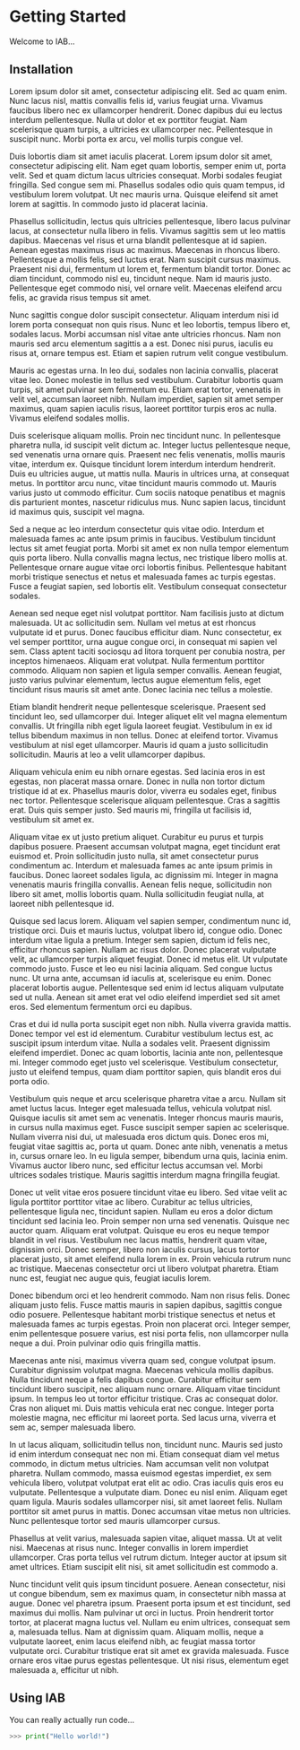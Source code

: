# Getting Started <link src='b4c2f3'/>

Welcome to IAB...

## Installation <link src='cd74b9'/>

Lorem ipsum dolor sit amet, consectetur adipiscing elit. Sed ac quam enim. Nunc lacus nisl, mattis convallis felis id, varius feugiat urna. Vivamus faucibus libero nec ex ullamcorper hendrerit. Donec dapibus dui eu lectus interdum pellentesque. Nulla ut dolor et ex porttitor feugiat. Nam scelerisque quam turpis, a ultricies ex ullamcorper nec. Pellentesque in suscipit nunc. Morbi porta ex arcu, vel mollis turpis congue vel.

Duis lobortis diam sit amet iaculis placerat. Lorem ipsum dolor sit amet, consectetur adipiscing elit. Nam eget quam lobortis, semper enim ut, porta velit. Sed et quam dictum lacus ultricies consequat. Morbi sodales feugiat fringilla. Sed congue sem mi. Phasellus sodales odio quis quam tempus, id vestibulum lorem volutpat. Ut nec mauris urna. Quisque eleifend sit amet lorem at sagittis. In commodo justo id placerat lacinia.

Phasellus sollicitudin, lectus quis ultricies pellentesque, libero lacus pulvinar lacus, at consectetur nulla libero in felis. Vivamus sagittis sem ut leo mattis dapibus. Maecenas vel risus et urna blandit pellentesque at id sapien. Aenean egestas maximus risus ac maximus. Maecenas in rhoncus libero. Pellentesque a mollis felis, sed luctus erat. Nam suscipit cursus maximus. Praesent nisi dui, fermentum ut lorem et, fermentum blandit tortor. Donec ac diam tincidunt, commodo nisl eu, tincidunt neque. Nam id mauris justo. Pellentesque eget commodo nisi, vel ornare velit. Maecenas eleifend arcu felis, ac gravida risus tempus sit amet.

Nunc sagittis congue dolor suscipit consectetur. Aliquam interdum nisi id lorem porta consequat non quis risus. Nunc et leo lobortis, tempus libero et, sodales lacus. Morbi accumsan nisl vitae ante ultricies rhoncus. Nam non mauris sed arcu elementum sagittis a a est. Donec nisi purus, iaculis eu risus at, ornare tempus est. Etiam et sapien rutrum velit congue vestibulum.

Mauris ac egestas urna. In leo dui, sodales non lacinia convallis, placerat vitae leo. Donec molestie in tellus sed vestibulum. Curabitur lobortis quam turpis, sit amet pulvinar sem fermentum eu. Etiam erat tortor, venenatis in velit vel, accumsan laoreet nibh. Nullam imperdiet, sapien sit amet semper maximus, quam sapien iaculis risus, laoreet porttitor turpis eros ac nulla. Vivamus eleifend sodales mollis.

Duis scelerisque aliquam mollis. Proin nec tincidunt nunc. In pellentesque pharetra nulla, id suscipit velit dictum ac. Integer luctus pellentesque neque, sed venenatis urna ornare quis. Praesent nec felis venenatis, mollis mauris vitae, interdum ex. Quisque tincidunt lorem interdum interdum hendrerit. Duis eu ultricies augue, ut mattis nulla. Mauris in ultrices urna, at consequat metus. In porttitor arcu nunc, vitae tincidunt mauris commodo ut. Mauris varius justo ut commodo efficitur. Cum sociis natoque penatibus et magnis dis parturient montes, nascetur ridiculus mus. Nunc sapien lacus, tincidunt id maximus quis, suscipit vel magna.

Sed a neque ac leo interdum consectetur quis vitae odio. Interdum et malesuada fames ac ante ipsum primis in faucibus. Vestibulum tincidunt lectus sit amet feugiat porta. Morbi sit amet ex non nulla tempor elementum quis porta libero. Nulla convallis magna lectus, nec tristique libero mollis at. Pellentesque ornare augue vitae orci lobortis finibus. Pellentesque habitant morbi tristique senectus et netus et malesuada fames ac turpis egestas. Fusce a feugiat sapien, sed lobortis elit. Vestibulum consequat consectetur sodales.

Aenean sed neque eget nisl volutpat porttitor. Nam facilisis justo at dictum malesuada. Ut ac sollicitudin sem. Nullam vel metus at est rhoncus vulputate id et purus. Donec faucibus efficitur diam. Nunc consectetur, ex vel semper porttitor, urna augue congue orci, in consequat mi sapien vel sem. Class aptent taciti sociosqu ad litora torquent per conubia nostra, per inceptos himenaeos. Aliquam erat volutpat. Nulla fermentum porttitor commodo. Aliquam non sapien et ligula semper convallis. Aenean feugiat, justo varius pulvinar elementum, lectus augue elementum felis, eget tincidunt risus mauris sit amet ante. Donec lacinia nec tellus a molestie.

Etiam blandit hendrerit neque pellentesque scelerisque. Praesent sed tincidunt leo, sed ullamcorper dui. Integer aliquet elit vel magna elementum convallis. Ut fringilla nibh eget ligula laoreet feugiat. Vestibulum in ex id tellus bibendum maximus in non tellus. Donec at eleifend tortor. Vivamus vestibulum at nisl eget ullamcorper. Mauris id quam a justo sollicitudin sollicitudin. Mauris at leo a velit ullamcorper dapibus.

Aliquam vehicula enim eu nibh ornare egestas. Sed lacinia eros in est egestas, non placerat massa ornare. Donec in nulla non tortor dictum tristique id at ex. Phasellus mauris dolor, viverra eu sodales eget, finibus nec tortor. Pellentesque scelerisque aliquam pellentesque. Cras a sagittis erat. Duis quis semper justo. Sed mauris mi, fringilla ut facilisis id, vestibulum sit amet ex.

Aliquam vitae ex ut justo pretium aliquet. Curabitur eu purus et turpis dapibus posuere. Praesent accumsan volutpat magna, eget tincidunt erat euismod et. Proin sollicitudin justo nulla, sit amet consectetur purus condimentum ac. Interdum et malesuada fames ac ante ipsum primis in faucibus. Donec laoreet sodales ligula, ac dignissim mi. Integer in magna venenatis mauris fringilla convallis. Aenean felis neque, sollicitudin non libero sit amet, mollis lobortis quam. Nulla sollicitudin feugiat nulla, at laoreet nibh pellentesque id.

Quisque sed lacus lorem. Aliquam vel sapien semper, condimentum nunc id, tristique orci. Duis et mauris luctus, volutpat libero id, congue odio. Donec interdum vitae ligula a pretium. Integer sem sapien, dictum id felis nec, efficitur rhoncus sapien. Nullam ac risus dolor. Donec placerat vulputate velit, ac ullamcorper turpis aliquet feugiat. Donec id metus elit. Ut vulputate commodo justo. Fusce et leo eu nisi lacinia aliquam. Sed congue luctus nunc. Ut urna ante, accumsan id iaculis at, scelerisque eu enim. Donec placerat lobortis augue. Pellentesque sed enim id lectus aliquam vulputate sed ut nulla. Aenean sit amet erat vel odio eleifend imperdiet sed sit amet eros. Sed elementum fermentum orci eu dapibus.

Cras et dui id nulla porta suscipit eget non nibh. Nulla viverra gravida mattis. Donec tempor vel est id elementum. Curabitur vestibulum lectus est, ac suscipit ipsum interdum vitae. Nulla a sodales velit. Praesent dignissim eleifend imperdiet. Donec ac quam lobortis, lacinia ante non, pellentesque mi. Integer commodo eget justo vel scelerisque. Vestibulum consectetur, justo ut eleifend tempus, quam diam porttitor sapien, quis blandit eros dui porta odio.

Vestibulum quis neque et arcu scelerisque pharetra vitae a arcu. Nullam sit amet luctus lacus. Integer eget malesuada tellus, vehicula volutpat nisl. Quisque iaculis sit amet sem ac venenatis. Integer rhoncus mauris mauris, in cursus nulla maximus eget. Fusce suscipit semper sapien ac scelerisque. Nullam viverra nisi dui, ut malesuada eros dictum quis. Donec eros mi, feugiat vitae sagittis ac, porta ut quam. Donec ante nibh, venenatis a metus in, cursus ornare leo. In eu ligula semper, bibendum urna quis, lacinia enim. Vivamus auctor libero nunc, sed efficitur lectus accumsan vel. Morbi ultrices sodales tristique. Mauris sagittis interdum magna fringilla feugiat.

Donec ut velit vitae eros posuere tincidunt vitae eu libero. Sed vitae velit ac ligula porttitor porttitor vitae ac libero. Curabitur ac tellus ultricies, pellentesque ligula nec, tincidunt sapien. Nullam eu eros a dolor dictum tincidunt sed lacinia leo. Proin semper non urna sed venenatis. Quisque nec auctor quam. Aliquam erat volutpat. Quisque eu eros eu neque tempor blandit in vel risus. Vestibulum nec lacus mattis, hendrerit quam vitae, dignissim orci. Donec semper, libero non iaculis cursus, lacus tortor placerat justo, sit amet eleifend nulla lorem in ex. Proin vehicula rutrum nunc ac tristique. Maecenas consectetur orci ut libero volutpat pharetra. Etiam nunc est, feugiat nec augue quis, feugiat iaculis lorem.

Donec bibendum orci et leo hendrerit commodo. Nam non risus felis. Donec aliquam justo felis. Fusce mattis mauris in sapien dapibus, sagittis congue odio posuere. Pellentesque habitant morbi tristique senectus et netus et malesuada fames ac turpis egestas. Proin non placerat orci. Integer semper, enim pellentesque posuere varius, est nisi porta felis, non ullamcorper nulla neque a dui. Proin pulvinar odio quis fringilla mattis.

Maecenas ante nisi, maximus viverra quam sed, congue volutpat ipsum. Curabitur dignissim volutpat magna. Maecenas vehicula mollis dapibus. Nulla tincidunt neque a felis dapibus congue. Curabitur efficitur sem tincidunt libero suscipit, nec aliquam nunc ornare. Aliquam vitae tincidunt ipsum. In tempus leo ut tortor efficitur tristique. Cras ac consequat dolor. Cras non aliquet mi. Duis mattis vehicula erat nec congue. Integer porta molestie magna, nec efficitur mi laoreet porta. Sed lacus urna, viverra et sem ac, semper malesuada libero.

In ut lacus aliquam, sollicitudin tellus non, tincidunt nunc. Mauris sed justo id enim interdum consequat nec non mi. Etiam consequat diam vel metus commodo, in dictum metus ultricies. Nam accumsan velit non volutpat pharetra. Nullam commodo, massa euismod egestas imperdiet, ex sem vehicula libero, volutpat volutpat erat elit ac odio. Cras iaculis quis eros eu vulputate. Pellentesque a vulputate diam. Donec eu nisl enim. Aliquam eget quam ligula. Mauris sodales ullamcorper nisi, sit amet laoreet felis. Nullam porttitor sit amet purus in mattis. Donec accumsan vitae metus non ultricies. Nunc pellentesque tortor sed mauris ullamcorper cursus.

Phasellus at velit varius, malesuada sapien vitae, aliquet massa. Ut at velit nisi. Maecenas at risus nunc. Integer convallis in lorem imperdiet ullamcorper. Cras porta tellus vel rutrum dictum. Integer auctor at ipsum sit amet ultrices. Etiam suscipit elit nisi, sit amet sollicitudin est commodo a.

Nunc tincidunt velit quis ipsum tincidunt posuere. Aenean consectetur, nisi ut congue bibendum, sem ex maximus quam, in consectetur nibh massa at augue. Donec vel pharetra ipsum. Praesent porta ipsum et est tincidunt, sed maximus dui mollis. Nam pulvinar ut orci in luctus. Proin hendrerit tortor tortor, at placerat magna luctus vel. Nullam eu enim ultrices, consequat sem a, malesuada tellus. Nam at dignissim quam. Aliquam mollis, neque a vulputate laoreet, enim lacus eleifend nibh, ac feugiat massa tortor vulputate orci. Curabitur tristique erat sit amet ex gravida malesuada. Fusce ornare eros vitae purus egestas pellentesque. Ut nisi risus, elementum eget malesuada a, efficitur ut nibh.


## Using IAB <link src='321abe'/>

You can really actually run code...

```python
>>> print("Hello world!")
```

```python

```

